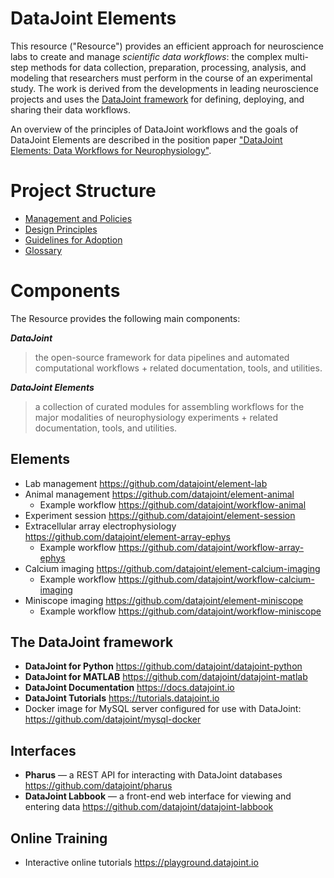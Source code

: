 # DataJoint Elements
This resource ("Resource") provides an efficient approach for neuroscience labs to create and manage *scientific data workflows*: the complex multi-step methods for data collection, preparation, processing, analysis, and modeling that researchers must perform in the course of an experimental study. 
The work is derived from the developments in leading neuroscience projects and uses the [DataJoint framework](https://datajoint.io) for defining, deploying, and sharing their data workflows. 

An overview of the principles of DataJoint workflows and the goals of DataJoint Elements are described in the position paper ["DataJoint Elements: Data Workflows for Neurophysiology"](https://www.biorxiv.org/content/10.1101/2021.03.30.437358v1).

# Project Structure
* [Management and Policies](management/index.md)
* [Design Principles](design-principles.md)
* [Guidelines for Adoption](adoption.md)
* [Glossary](glossary.md) 

# Components 
The Resource provides the following main components:

***DataJoint***

> the open-source framework for data pipelines and automated computational workflows + related documentation, tools, and utilities.

***DataJoint Elements***

> a collection of curated modules for assembling workflows for the major modalities of neurophysiology experiments + related documentation, tools, and utilities.


## Elements
* Lab management https://github.com/datajoint/element-lab 
* Animal management https://github.com/datajoint/element-animal
  * Example workflow  https://github.com/datajoint/workflow-animal
* Experiment session https://github.com/datajoint/element-session
* Extracellular array electrophysiology https://github.com/datajoint/element-array-ephys
  * Example workflow https://github.com/datajoint/workflow-array-ephys
* Calcium imaging https://github.com/datajoint/element-calcium-imaging
  * Example workflow https://github.com/datajoint/workflow-calcium-imaging
* Miniscope imaging https://github.com/datajoint/element-miniscope
  * Example workflow https://github.com/datajoint/workflow-miniscope

## The DataJoint framework 
* **DataJoint for Python** https://github.com/datajoint/datajoint-python    
* **DataJoint for MATLAB** https://github.com/datajoint/datajoint-matlab    
* **DataJoint Documentation** https://docs.datajoint.io 
* **DataJoint Tutorials** https://tutorials.datajoint.io
* Docker image for MySQL server configured for use with DataJoint:  https://github.com/datajoint/mysql-docker

## Interfaces 
* **Pharus** — a REST API for interacting with DataJoint databases  https://github.com/datajoint/pharus
* **DataJoint Labbook** — a front-end web interface for viewing and entering data  https://github.com/datajoint/datajoint-labbook

## Online Training  
* Interactive online tutorials https://playground.datajoint.io
